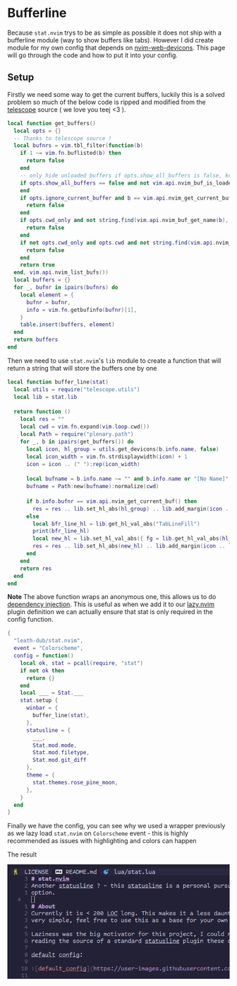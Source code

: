 # Bufferline

Because `stat.nvim` trys to be as simple as possible it does not ship with a bufferline module (way to show buffers like tabs). However I did
create module for my own config that depends on [nvim-web-devicons](https://github.com/nvim-tree/nvim-web-devicons). This page will go through
the code and how to put it into your config.

## Setup

Firstly we need some way to get the current buffers, luckily this is a solved problem so much of the below code is ripped and modified from the
[telescope](https://github.com/nvim-telescope/telescope.nvim) source ( we love you teej <3 ).

```lua
local function get_buffers()
  local opts = {}
  -- Thanks to telescope source !
  local bufnrs = vim.tbl_filter(function(b)
    if 1 ~= vim.fn.buflisted(b) then
      return false
    end
    -- only hide unloaded buffers if opts.show_all_buffers is false, keep them listed if true or nil
    if opts.show_all_buffers == false and not vim.api.nvim_buf_is_loaded(b) then return false
    end
    if opts.ignore_current_buffer and b == vim.api.nvim_get_current_buf() then
      return false
    end
    if opts.cwd_only and not string.find(vim.api.nvim_buf_get_name(b), vim.loop.cwd(), 1, true) then
      return false
    end
    if not opts.cwd_only and opts.cwd and not string.find(vim.api.nvim_buf_get_name(b), opts.cwd, 1, true) then
      return false
    end
    return true
  end, vim.api.nvim_list_bufs())
  local buffers = {}
  for _, bufnr in ipairs(bufnrs) do
    local element = {
      bufnr = bufnr,
      info = vim.fn.getbufinfo(bufnr)[1],
    }
    table.insert(buffers, element)
  end
  return buffers
end
```

Then we need to use `stat.nvim`'s `lib` module to create a function that will return a string that will store the buffers one by one

```lua
local function buffer_line(stat)
  local utils = require("telescope.utils")
  local lib = stat.lib

  return function ()
    local res = ""
    local cwd = vim.fn.expand(vim.loop.cwd())
    local Path = require("plenary.path")
    for _, b in ipairs(get_buffers()) do
      local icon, hl_group = utils.get_devicons(b.info.name, false)
      local icon_width = vim.fn.strdisplaywidth(icon) + 1
      icon = icon .. (" "):rep(icon_width)

      local bufname = b.info.name ~= "" and b.info.name or "[No Name]"
      bufname = Path:new(bufname):normalize(cwd)

      if b.info.bufnr == vim.api.nvim_get_current_buf() then
        res = res .. lib.set_hl_abs(hl_group) .. lib.add_margin(icon .. lib.unset_hl() .. bufname, 1) .. lib.set_hl_abs("TabLineFill")
      else
        local bfr_line_hl = lib.get_hl_val_abs("TabLineFill")
        print(bfr_line_hl)
        local new_hl = lib.set_hl_val_abs({ fg = lib.get_hl_val_abs(hl_group).fg, bg = bfr_line_hl.bg })
        res = res .. lib.set_hl_abs(new_hl) .. lib.add_margin(icon .. lib.set_hl_abs("TabLineFill") .. bufname, 1)
      end
    end
    return res
  end
end
```
**Note** The above function wraps an anonymous one, this allows us to do [dependency injection](https://en.wikipedia.org/wiki/Dependency_injection). This is useful as when we add it to our [lazy.nvim](https://github.com/folke/lazy.nvim) plugin definition we can actually ensure that stat is only required in the config function.

```lua
{
  "leath-dub/stat.nvim",
  event = "Colorscheme",
  config = function()
    local ok, stat = pcall(require, "stat")
    if not ok then
      return {}
    end
    local ___ = Stat.___
    stat.setup {
      winbar = {
        buffer_line(stat),
      },
      statusline = {
        ___,
        Stat.mod.mode,
        Stat.mod.filetype,
        Stat.mod.git_diff
      },
      theme = {
        stat.themes.rose_pine_moon,
      },
    }
  end
}
```

Finally we have the config, you can see why we used a wrapper previously as we lazy load `stat.nvim` on `Colorscheme` event - this is highly recommended as issues with highlighting and colors can happen

The result

![Buffer line](https://github.com/leath-dub/stat.nvim/blob/main/assets/bufferline.png?raw=true)
